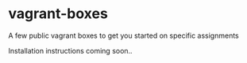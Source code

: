 # vagrant-boxes
A few public vagrant boxes to get you started on specific assignments

Installation instructions coming soon..